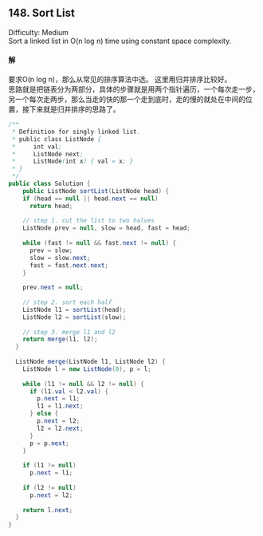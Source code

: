 ## 148. Sort List
Difficulty: Medium  
Sort a linked list in O(n log n) time using constant space complexity.
#### 解
要求O(n log n)，那么从常见的排序算法中选。 这里用归并排序比较好。  
思路就是把链表分为两部分，具体的步骤就是用两个指针遍历，一个每次走一步，另一个每次走两步，那么当走的快的那一个走到底时，走的慢的就处在中间的位置，接下来就是归并排序的思路了。
```java
/**
 * Definition for singly-linked list.
 * public class ListNode {
 *     int val;
 *     ListNode next;
 *     ListNode(int x) { val = x; }
 * }
 */
public class Solution {
    public ListNode sortList(ListNode head) {
    if (head == null || head.next == null)
      return head;
        
    // step 1. cut the list to two halves
    ListNode prev = null, slow = head, fast = head;
    
    while (fast != null && fast.next != null) {
      prev = slow;
      slow = slow.next;
      fast = fast.next.next;
    }
    
    prev.next = null;
    
    // step 2. sort each half
    ListNode l1 = sortList(head);
    ListNode l2 = sortList(slow);
    
    // step 3. merge l1 and l2
    return merge(l1, l2);
  }
  
  ListNode merge(ListNode l1, ListNode l2) {
    ListNode l = new ListNode(0), p = l;
    
    while (l1 != null && l2 != null) {
      if (l1.val < l2.val) {
        p.next = l1;
        l1 = l1.next;
      } else {
        p.next = l2;
        l2 = l2.next;
      }
      p = p.next;
    }
    
    if (l1 != null)
      p.next = l1;
    
    if (l2 != null)
      p.next = l2;
    
    return l.next;
  }
}
```